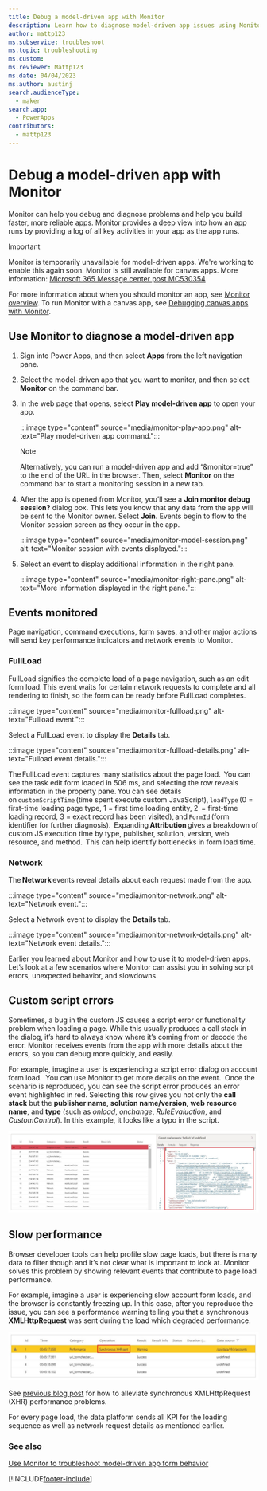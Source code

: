 ```yaml
---
title: Debug a model-driven app with Monitor
description: Learn how to diagnose model-driven app issues using Monitor
author: mattp123
ms.subservice: troubleshoot
ms.topic: troubleshooting
ms.custom: 
ms.reviewer: Mattp123
ms.date: 04/04/2023
ms.author: austinj
search.audienceType: 
  - maker
search.app: 
  - PowerApps
contributors:
  - mattp123
---
```

# Debug a model-driven app with Monitor

Monitor can help you debug and diagnose problems and help you build faster, more reliable apps. Monitor provides a deep view into how an app runs by providing a log of all key activities in your app as the app runs.

> [!IMPORTANT]
> Monitor is temporarily unavailable for model-driven apps. We're working to enable this again soon. Monitor is still available for canvas apps. More information: [Microsoft 365 Message center post MC530354](https://portal.office.com/adminportal/home?ref=MessageCenter/:/messages/MC530354)

For more information about when you should monitor an app, see [Monitor overview](monitor-overview.md). To run Monitor with a canvas app, see [Debugging canvas apps with Monitor](monitor-canvasapps.md).

## Use Monitor to diagnose a model-driven app

1. Sign into Power Apps, and then select **Apps** from the left navigation pane.
1. Select the model-driven app that you want to monitor, and then select **Monitor** on the command bar.
1. In the web page that opens, select **Play model-driven app** to open your app.

   :::image type="content" source="media/monitor-play-app.png" alt-text="Play model-driven app command.":::
   > [!NOTE]
   > Alternatively, you can run a model-driven app and add “&monitor=true” to the end of the URL in the browser. Then, select **Monitor** on the command bar to start a monitoring session in a new tab.

1. After the app is opened from Monitor, you’ll see a **Join monitor debug session?** dialog box. This lets you know that any data from the app will be sent to the Monitor owner. Select **Join**. Events begin to flow to the Monitor session screen as they occur in the app.

   :::image type="content" source="media/monitor-model-session.png" alt-text="Monitor session with events displayed.":::

1. Select an event to display additional information in the right pane. 

   :::image type="content" source="media/monitor-right-pane.png" alt-text="More information displayed in the right pane.":::

## Events monitored

Page navigation, command executions, form saves, and other major actions will send key performance indicators and network events to Monitor.

### FullLoad

FullLoad signifies the complete load of a page navigation, such as an edit form load. This event waits for certain network requests to complete and all rendering to finish, so the form can be ready before FullLoad completes.

   :::image type="content" source="media/monitor-fullload.png" alt-text="Fullload event.":::

Select a FullLoad event to display the **Details** tab.

   :::image type="content" source="media/monitor-fullload-details.png" alt-text="Fulload event details.":::

The FullLoad event captures many statistics about the page load.  You can see the task edit form loaded in 506 ms, and selecting the row reveals information in the property pane. You can see details on `customScriptTime` (time spent execute custom JavaScript), `loadType` (0 = first-time loading page type, 1 = first time loading entity, 2  = first-time loading record, 3 = exact record has been visited), and `FormId` (form identifier for further diagnosis).  Expanding **Attribution** gives a breakdown of custom JS execution time by type, publisher, solution, version, web resource, and method.  This can help identify bottlenecks in form load time.

### Network

The **Network** events reveal details about each request made from the app.

:::image type="content" source="media/monitor-network.png" alt-text="Network event.":::

Select a Network event to display the **Details** tab.

:::image type="content" source="media/monitor-network-details.png" alt-text="Network event details.":::

Earlier you learned about Monitor and how to use it to model-driven apps. Let’s look at a few scenarios where Monitor can assist you in solving script errors, unexpected behavior, and slowdowns.

## Custom script errors

Sometimes, a bug in the custom JS causes a script error or functionality
problem when loading a page. While this usually produces a call stack in the
dialog, it’s hard to always know where it’s coming from or decode the error.
Monitor receives events from the app with more details about the errors, so you can debug more quickly, and easily.

For example, imagine a user is experiencing a script error dialog on account form load.  You can use Monitor to get more details on the event.  Once the scenario is reproduced, you can see the script error produces an error event highlighted in red. Selecting this row gives you not only the **call stack** but
the **publisher name**, **solution name/version**, **web resource name**,
and **type** (such as *onload*, *onchange*, *RuleEvaluation*, and *CustomControl*). In this example, it looks like a typo in the script.

![Custom script error example.](media/monitor/custom-script-error.png "Custom script error example")

## Slow performance

Browser developer tools can help profile slow page loads, but there is many data to filter though and it’s not clear what is important to look at. Monitor solves this problem by showing relevant events that contribute to page load performance.

For example, imagine a user is experiencing slow account form loads, and the browser is
constantly freezing up. In this case, after you reproduce the issue, you can see a performance warning telling you that a synchronous **XMLHttpRequest** was sent during the load which degraded performance.

![Slow performance example.](media/monitor/slow-perf-example.png "Slow performance example")

See [previous blog post](https://powerapps.microsoft.com/blog/turbocharge-your-model-driven-apps-by-transitioning-away-from-synchronous-requests/) for how to alleviate synchronous XMLHttpRequest (XHR) performance problems.

For every page load, the data platform sends all KPI for the loading sequence as well as network request details as mentioned earlier.

### See also
[Use Monitor to troubleshoot model-driven app form behavior](model-driven-apps/monitor-form-checker.md)


[!INCLUDE[footer-include](../includes/footer-banner.md)]